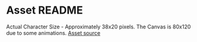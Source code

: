 # Asset README

Actual Character Size - Approximately 38x20 pixels.
The Canvas is 80x120 due to some animations.
[Asset source](https://aamatniekss.itch.io/fantasy-knight-free-pixelart-animated-character)

